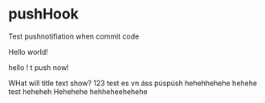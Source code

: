 # pushHook
Test pushnotifiation when commit code

Hello world!

hello !
t
push now!

WHat will title text show?
123
test
es vn
áss púspúsh
hehehhehehe
hehehe
test
heheheh
Hehehehe
hehheheehehehe
